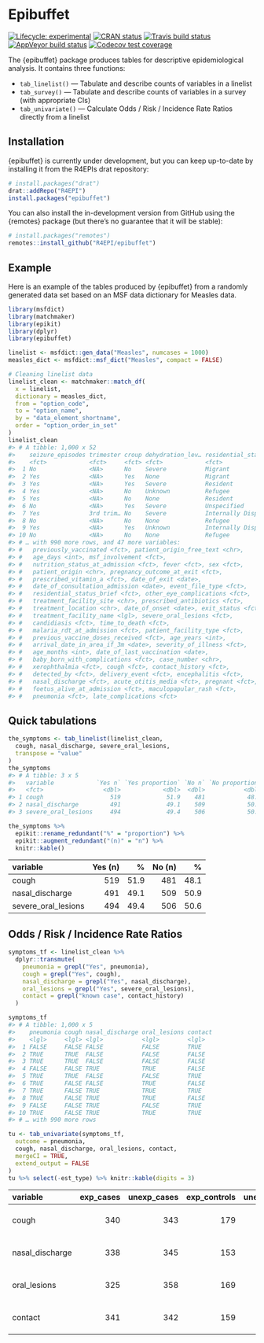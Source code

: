 Epibuffet
================

<!-- README.md is generated from README.Rmd. Please edit that file -->

<!-- badges: start -->

[![Lifecycle:
experimental](https://img.shields.io/badge/lifecycle-experimental-orange.svg)](https://www.tidyverse.org/lifecycle/#experimental)
[![CRAN
status](https://www.r-pkg.org/badges/version/epibuffet)](https://CRAN.R-project.org/package=epibuffet)
[![Travis build
status](https://travis-ci.org/R4EPI/epibuffet.svg?branch=master)](https://travis-ci.org/R4EPI/epibuffet)
[![AppVeyor build
status](https://ci.appveyor.com/api/projects/status/github/zkamvar/epibuffet?branch=master&svg=true)](https://ci.appveyor.com/project/zkamvar/epibuffet)
[![Codecov test
coverage](https://codecov.io/gh/R4EPI/epibuffet/branch/master/graph/badge.svg)](https://codecov.io/gh/R4EPI/epibuffet?branch=master)
<!-- badges: end -->

The {epibuffet} package produces tables for descriptive epidemiological
analysis. It contains three functions:

  - `tab_linelist()` — Tabulate and describe counts of variables in a
    linelist
  - `tab_survey()` — Tabulate and describe counts of variables in a
    survey (with appropriate CIs)
  - `tab_univariate()` — Calculate Odds / Risk / Incidence Rate Ratios
    directly from a linelist

## Installation

{epibuffet} is currently under development, but you can keep up-to-date
by installing it from the R4EPIs drat repository:

``` r
# install.packages("drat")
drat::addRepo("R4EPI")
install.packages("epibuffet")
```

You can also install the in-development version from GitHub using the
{remotes} package (but there’s no guarantee that it will be stable):

``` r
# install.packages("remotes")
remotes::install_github("R4EPI/epibuffet") 
```

</details>

## Example

Here is an example of the tables produced by {epibuffet} from a randomly
generated data set based on an MSF data dictionary for Measles data.

``` r
library(msfdict)
library(matchmaker)
library(epikit)
library(dplyr)
library(epibuffet)

linelist <- msfdict::gen_data("Measles", numcases = 1000)
measles_dict <- msfdict::msf_dict("Measles", compact = FALSE)

# Cleaning linelist data
linelist_clean <- matchmaker::match_df(
  x = linelist,
  dictionary = measles_dict,
  from = "option_code",
  to = "option_name",
  by = "data_element_shortname",
  order = "option_order_in_set"
)
linelist_clean
#> # A tibble: 1,000 x 52
#>    seizure_episodes trimester croup dehydration_lev… residential_sta…
#>    <fct>            <fct>     <fct> <fct>            <fct>           
#>  1 No               <NA>      No    Severe           Migrant         
#>  2 Yes              <NA>      Yes   None             Migrant         
#>  3 Yes              <NA>      Yes   Severe           Resident        
#>  4 Yes              <NA>      No    Unknown          Refugee         
#>  5 Yes              <NA>      No    None             Resident        
#>  6 No               <NA>      Yes   Severe           Unspecified     
#>  7 Yes              3rd trim… No    Severe           Internally Disp…
#>  8 No               <NA>      No    None             Refugee         
#>  9 Yes              <NA>      Yes   Unknown          Internally Disp…
#> 10 No               <NA>      No    None             Refugee         
#> # … with 990 more rows, and 47 more variables:
#> #   previously_vaccinated <fct>, patient_origin_free_text <chr>,
#> #   age_days <int>, msf_involvement <fct>,
#> #   nutrition_status_at_admission <fct>, fever <fct>, sex <fct>,
#> #   patient_origin <chr>, pregnancy_outcome_at_exit <fct>,
#> #   prescribed_vitamin_a <fct>, date_of_exit <date>,
#> #   date_of_consultation_admission <date>, event_file_type <fct>,
#> #   residential_status_brief <fct>, other_eye_complications <fct>,
#> #   treatment_facility_site <chr>, prescribed_antibiotics <fct>,
#> #   treatment_location <chr>, date_of_onset <date>, exit_status <fct>,
#> #   treatment_facility_name <lgl>, severe_oral_lesions <fct>,
#> #   candidiasis <fct>, time_to_death <fct>,
#> #   malaria_rdt_at_admission <fct>, patient_facility_type <fct>,
#> #   previous_vaccine_doses_received <fct>, age_years <int>,
#> #   arrival_date_in_area_if_3m <date>, severity_of_illness <fct>,
#> #   age_months <int>, date_of_last_vaccination <date>,
#> #   baby_born_with_complications <fct>, case_number <chr>,
#> #   xerophthalmia <fct>, cough <fct>, contact_history <fct>,
#> #   detected_by <fct>, delivery_event <fct>, encephalitis <fct>,
#> #   nasal_discharge <fct>, acute_otitis_media <fct>, pregnant <fct>,
#> #   foetus_alive_at_admission <fct>, maculopapular_rash <fct>,
#> #   pneumonia <fct>, late_complications <fct>
```

## Quick tabulations

``` r
the_symptoms <- tab_linelist(linelist_clean,
  cough, nasal_discharge, severe_oral_lesions,
  transpose = "value"
) 
the_symptoms
#> # A tibble: 3 x 5
#>   variable            `Yes n` `Yes proportion` `No n` `No proportion`
#>   <fct>                 <dbl>            <dbl>  <dbl>           <dbl>
#> 1 cough                   519             51.9    481            48.1
#> 2 nasal_discharge         491             49.1    509            50.9
#> 3 severe_oral_lesions     494             49.4    506            50.6
```

``` r
the_symptoms %>%
  epikit::rename_redundant("%" = "proportion") %>%
  epikit::augment_redundant("(n)" = "n") %>%
  knitr::kable()
```

| variable              | Yes (n) |    % | No (n) |    % |
| :-------------------- | ------: | ---: | -----: | ---: |
| cough                 |     519 | 51.9 |    481 | 48.1 |
| nasal\_discharge      |     491 | 49.1 |    509 | 50.9 |
| severe\_oral\_lesions |     494 | 49.4 |    506 | 50.6 |

## Odds / Risk / Incidence Rate Ratios

``` r
symptoms_tf <- linelist_clean %>%
  dplyr::transmute(
    pneumonia = grepl("Yes", pneumonia),
    cough = grepl("Yes", cough),
    nasal_discharge = grepl("Yes", nasal_discharge),
    oral_lesions = grepl("Yes", severe_oral_lesions),
    contact = grepl("known case", contact_history)
  ) 

symptoms_tf
#> # A tibble: 1,000 x 5
#>    pneumonia cough nasal_discharge oral_lesions contact
#>    <lgl>     <lgl> <lgl>           <lgl>        <lgl>  
#>  1 FALSE     FALSE FALSE           FALSE        TRUE   
#>  2 TRUE      TRUE  FALSE           FALSE        FALSE  
#>  3 TRUE      TRUE  FALSE           FALSE        FALSE  
#>  4 FALSE     FALSE TRUE            TRUE         FALSE  
#>  5 TRUE      TRUE  FALSE           FALSE        TRUE   
#>  6 TRUE      FALSE FALSE           TRUE         FALSE  
#>  7 TRUE      FALSE TRUE            TRUE         TRUE   
#>  8 TRUE      FALSE TRUE            TRUE         FALSE  
#>  9 FALSE     FALSE TRUE            FALSE        TRUE   
#> 10 TRUE      FALSE TRUE            TRUE         TRUE   
#> # … with 990 more rows

tu <- tab_univariate(symptoms_tf, 
  outcome = pneumonia, 
  cough, nasal_discharge, oral_lesions, contact,
  mergeCI = TRUE,
  extend_output = FALSE
)
tu %>% select(-est_type) %>% knitr::kable(digits = 3)
```

| variable         | exp\_cases | unexp\_cases | exp\_controls | unexp\_controls | est\_ci             | p.value |
| :--------------- | ---------: | -----------: | ------------: | --------------: | :------------------ | ------: |
| cough            |        340 |          343 |           179 |             138 | 0.764 (0.585–0.999) |   0.049 |
| nasal\_discharge |        338 |          345 |           153 |             164 | 1.050 (0.804–1.371) |   0.719 |
| oral\_lesions    |        325 |          358 |           169 |             148 | 0.795 (0.609–1.038) |   0.092 |
| contact          |        341 |          342 |           159 |             158 | 0.991 (0.759–1.293) |   0.946 |
